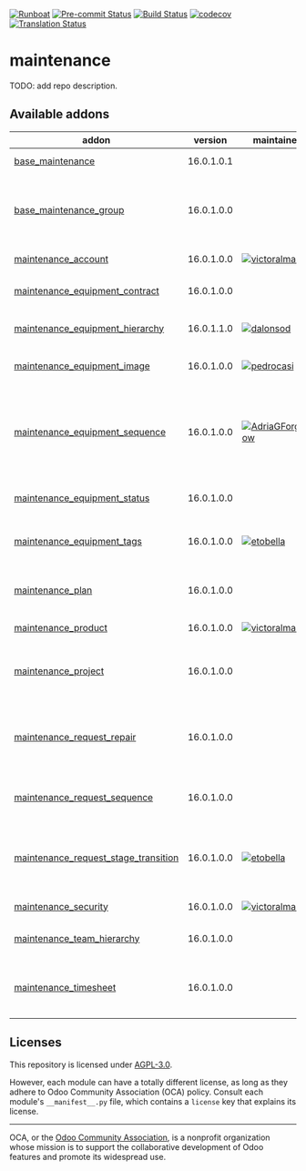 
[![Runboat](https://img.shields.io/badge/runboat-Try%20me-875A7B.png)](https://runboat.odoo-community.org/builds?repo=OCA/maintenance&target_branch=16.0)
[![Pre-commit Status](https://github.com/OCA/maintenance/actions/workflows/pre-commit.yml/badge.svg?branch=16.0)](https://github.com/OCA/maintenance/actions/workflows/pre-commit.yml?query=branch%3A16.0)
[![Build Status](https://github.com/OCA/maintenance/actions/workflows/test.yml/badge.svg?branch=16.0)](https://github.com/OCA/maintenance/actions/workflows/test.yml?query=branch%3A16.0)
[![codecov](https://codecov.io/gh/OCA/maintenance/branch/16.0/graph/badge.svg)](https://codecov.io/gh/OCA/maintenance)
[![Translation Status](https://translation.odoo-community.org/widgets/maintenance-16-0/-/svg-badge.svg)](https://translation.odoo-community.org/engage/maintenance-16-0/?utm_source=widget)

<!-- /!\ do not modify above this line -->

# maintenance

TODO: add repo description.

<!-- /!\ do not modify below this line -->

<!-- prettier-ignore-start -->

[//]: # (addons)

Available addons
----------------
addon | version | maintainers | summary
--- | --- | --- | ---
[base_maintenance](base_maintenance/) | 16.0.1.0.1 |  | Base Maintenance
[base_maintenance_group](base_maintenance_group/) | 16.0.1.0.0 |  | Provides base access groups for the Maintenance App
[maintenance_account](maintenance_account/) | 16.0.1.0.0 | [![victoralmau](https://github.com/victoralmau.png?size=30px)](https://github.com/victoralmau) | Maintenance Account
[maintenance_equipment_contract](maintenance_equipment_contract/) | 16.0.1.0.0 |  | Manage equipment contracts
[maintenance_equipment_hierarchy](maintenance_equipment_hierarchy/) | 16.0.1.1.0 | [![dalonsod](https://github.com/dalonsod.png?size=30px)](https://github.com/dalonsod) | Manage equipment hierarchy
[maintenance_equipment_image](maintenance_equipment_image/) | 16.0.1.0.0 | [![pedrocasi](https://github.com/pedrocasi.png?size=30px)](https://github.com/pedrocasi) | Adds images to equipment.
[maintenance_equipment_sequence](maintenance_equipment_sequence/) | 16.0.1.0.0 | [![AdriaGForgeFlow](https://github.com/AdriaGForgeFlow.png?size=30px)](https://github.com/AdriaGForgeFlow) | Adds sequence to maintenance equipment defined in the equipment's category
[maintenance_equipment_status](maintenance_equipment_status/) | 16.0.1.0.0 |  | Maintenance Equipment Status
[maintenance_equipment_tags](maintenance_equipment_tags/) | 16.0.1.0.0 | [![etobella](https://github.com/etobella.png?size=30px)](https://github.com/etobella) | Adds category tags to equipment
[maintenance_plan](maintenance_plan/) | 16.0.1.0.0 |  | Extends preventive maintenance planning
[maintenance_product](maintenance_product/) | 16.0.1.0.0 | [![victoralmau](https://github.com/victoralmau.png?size=30px)](https://github.com/victoralmau) | Maintenance Product
[maintenance_project](maintenance_project/) | 16.0.1.0.0 |  | Adds projects to maintenance equipments and requests
[maintenance_request_repair](maintenance_request_repair/) | 16.0.1.0.0 |  | This is a bridge module between Maintenance and Repair
[maintenance_request_sequence](maintenance_request_sequence/) | 16.0.1.0.0 |  | Adds sequence to maintenance requests
[maintenance_request_stage_transition](maintenance_request_stage_transition/) | 16.0.1.0.0 | [![etobella](https://github.com/etobella.png?size=30px)](https://github.com/etobella) | Manage transition visibility and management between stages
[maintenance_security](maintenance_security/) | 16.0.1.0.0 | [![victoralmau](https://github.com/victoralmau.png?size=30px)](https://github.com/victoralmau) | Maintenance Security
[maintenance_team_hierarchy](maintenance_team_hierarchy/) | 16.0.1.0.0 |  | Create hierarchies on teams
[maintenance_timesheet](maintenance_timesheet/) | 16.0.1.0.0 |  | Adds timesheets to maintenance requests

[//]: # (end addons)

<!-- prettier-ignore-end -->

## Licenses

This repository is licensed under [AGPL-3.0](LICENSE).

However, each module can have a totally different license, as long as they adhere to Odoo Community Association (OCA)
policy. Consult each module's `__manifest__.py` file, which contains a `license` key
that explains its license.

----
OCA, or the [Odoo Community Association](http://odoo-community.org/), is a nonprofit
organization whose mission is to support the collaborative development of Odoo features
and promote its widespread use.
